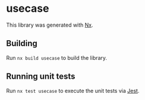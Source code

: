 # usecase

This library was generated with [Nx](https://nx.dev).

## Building

Run `nx build usecase` to build the library.

## Running unit tests

Run `nx test usecase` to execute the unit tests via [Jest](https://jestjs.io).
